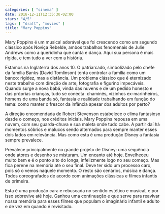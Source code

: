 ```yaml
---
categories: [ "cinema" ]
date: 2018-12-11T12:35:30-02:00
stars: "4/5"
tags: [ "draft", "movies" ]
title: "Mary Poppins"
---
```

Mary Poppins é um musical adorável que foi crescendo como um segundo clássico após Noviça Rebelde, ambos trabalhos fenomenais de Julie Andrews como a queridinha que canta e dança. Aqui sua persona é mais rígida, e tem tudo a ver com a história.

Estamos na Inglaterra dos anos 10. O patriarcado, simbolizado pelo chefe da família Banks (David Tomlinson) tenta controlar a família como um banco: rigidez, mas a distância. Um problema clássico que é eternizado neste trabalho com direção de arte, fotografia e figurino impecáveis. Quando surge a nova babá, vinda das nuvens e de um pedido honesto e das próprias crianças, tudo se conecta: chaminés, vizinhos ex-marinheiros, homens de uma banda só, fantasia e realidade trabalhando em função do tema: como manter o frescor da infância apesar dos adultos por perto?

A direção encomendada de Robert Stevenson estabelece o clima fantasioso desde o começo, nos créditos iniciais. Mary Poppins repousa em uma nuvem, com seu guarda-chuva e sua maleta onde tudo cabe. A partir daí há momentos sóbrios e malucos sendo alternados para sempre manter esses dois lados em relevância. Mas como esta é uma produção Disney a fantasia sempre prevalece.

Prevalece principalmente no grande projeto de Disney: uma sequência onde atores e desenho se misturam. Um encanto até hoje. Envelheceu muito bem e é o ponto alto do longa, infelizmente logo no seu começo. Mas fica perene na memória até o seu final. Deve ter sido um processo caro, pois só o vemos naquele momento. O resto são cenários, música e dança. Todos coreografados de acordo com animações clássicas e filmes infantis de primeira.

Esta é uma produção cara e rebuscada no sentido estético e musical, e por isso sobrevive até hoje. Ganhou uma continuação e que serve para reavivar nossa memória para esses filmes que populam o imaginário infantil e adulto e de vez em quando é revisitado.
